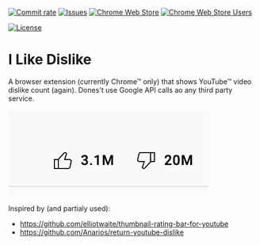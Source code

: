 [![Commit rate](https://img.shields.io/github/commit-activity/m/savostin/i-like-dislike?label=Commits&style=flat)](https://github.com/savostin/i-like-dislike/commits/main)
[![Issues](https://img.shields.io/github/issues/savostin/i-like-dislike?style=flat&label=Issues)](https://github.com/savostin/i-like-dislike/issues)
[![Chrome Web Store](https://img.shields.io/chrome-web-store/stars/bmiibpmpaemfcmmfahdplnicjloofpoi?label=Chrome%20Rating&style=flat&logo=google)](https://chrome.google.com/webstore/detail/i-like-dislike/bmiibpmpaemfcmmfahdplnicjloofpoi/)
[![Chrome Web Store Users](https://img.shields.io/chrome-web-store/users/bmiibpmpaemfcmmfahdplnicjloofpoi?label=Chrome%20Users&style=flat&logo=google)](https://chrome.google.com/webstore/detail/i-like-dislike/bmiibpmpaemfcmmfahdplnicjloofpoi/)

[![License](https://img.shields.io/badge/License-GPLv3-blue.svg?style=flat)](https://github.com/savostin/i-like-dislike/blob/main/LICENSE)

# I Like Dislike
A browser extension (currently Chrome™ only) that shows YouTube™ video dislike count (again).
Dones't use Google API calls ao any third party service.

<img src="https://raw.githubusercontent.com/savostin/i-like-dislike/master/screen.png" />

Inspired by (and partialy used):
- https://github.com/elliotwaite/thumbnail-rating-bar-for-youtube
- https://github.com/Anarios/return-youtube-dislike
